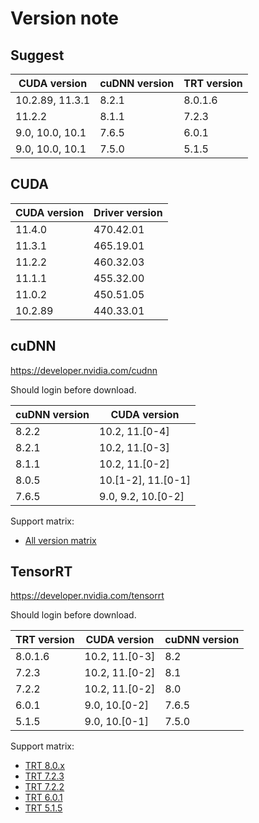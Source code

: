# Version note

## Suggest

|CUDA version|cuDNN version|TRT version|
|-|-|-|
|10.2.89, 11.3.1|8.2.1|8.0.1.6|
|11.2.2|8.1.1|7.2.3|
|9.0, 10.0, 10.1|7.6.5|6.0.1|
|9.0, 10.0, 10.1|7.5.0|5.1.5|

## CUDA

|CUDA version|Driver version|
|-|-|
|11.4.0|470.42.01|
|11.3.1|465.19.01|
|11.2.2|460.32.03|
|11.1.1|455.32.00|
|11.0.2|450.51.05|
|10.2.89|440.33.01|

## cuDNN

https://developer.nvidia.com/cudnn

Should login before download.

|cuDNN version|CUDA version|
|-|-|
|8.2.2|10.2, 11.[0-4]|
|8.2.1|10.2, 11.[0-3]|
|8.1.1|10.2, 11.[0-2]|
|8.0.5|10.[1-2], 11.[0-1]|
|7.6.5|9.0, 9.2, 10.[0-2]|

Support matrix:
- [All version matrix](https://docs.nvidia.com/deeplearning/cudnn/support-matrix/index.html)

## TensorRT

https://developer.nvidia.com/tensorrt

Should login before download.

|TRT version|CUDA version|cuDNN version|
|-|-|-|
|8.0.1.6|10.2, 11.[0-3]|8.2|
|7.2.3|10.2, 11.[0-2]|8.1|
|7.2.2|10.2, 11.[0-2]|8.0|
|6.0.1|9.0, 10.[0-2]|7.6.5|
|5.1.5|9.0, 10.[0-1]|7.5.0|

Support matrix:
- [TRT 8.0.x](https://docs.nvidia.com/deeplearning/tensorrt/archives/tensorrt-801/support-matrix/index.html)
- [TRT 7.2.3](https://docs.nvidia.com/deeplearning/tensorrt/archives/tensorrt-723/support-matrix/index.html)
- [TRT 7.2.2](https://docs.nvidia.com/deeplearning/tensorrt/archives/tensorrt-722/support-matrix/index.html)
- [TRT 6.0.1](https://docs.nvidia.com/deeplearning/tensorrt/archives/tensorrt-601/tensorrt-support-matrix/index.html)
- [TRT 5.1.5](https://docs.nvidia.com/deeplearning/tensorrt/archives/tensorrt-515/tensorrt-support-matrix/index.html)
